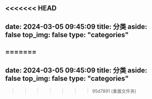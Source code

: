 <<<<<<< HEAD
---
date: 2024-03-05 09:45:09
title: 分类
aside: false
top_img: false
type: "categories"
---
=======
---
date: 2024-03-05 09:45:09
title: 分类
aside: false
top_img: false
type: "categories"
---
>>>>>>> 95d7891 (重置文件夹)
